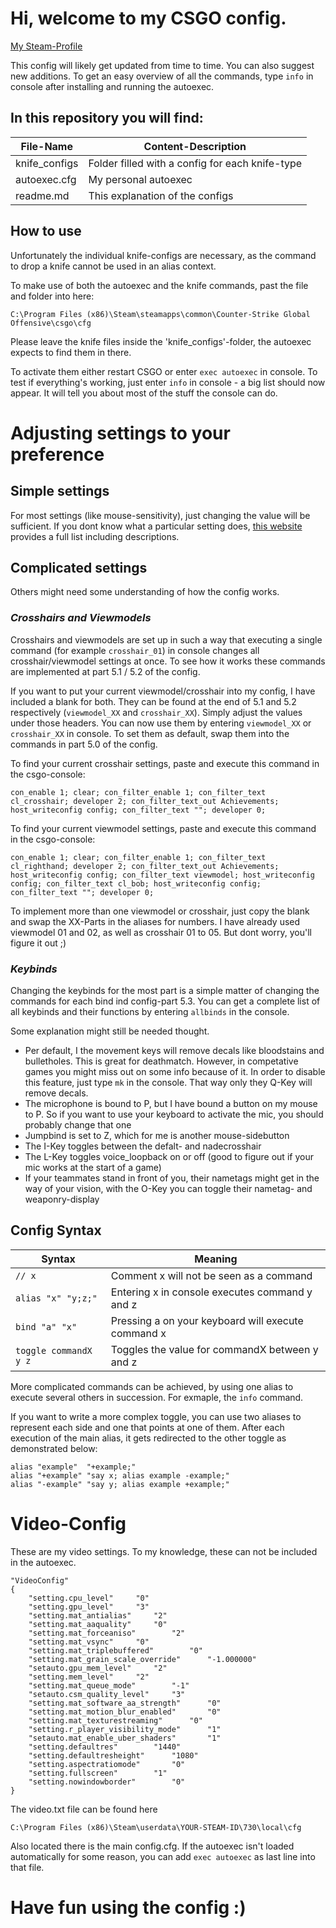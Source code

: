 # Hi, welcome to my CSGO config.

[My Steam-Profile](https://steamcommunity.com/id/MordorsElite/)

This config will likely get updated from time to time. You can also suggest new additions. To get an easy overview of all the commands, type `info` in console after installing and running the autoexec.

## In this repository you will find:

| File-Name    | Content-Description                      |
|--------------|------------------------------------------|
|knife_configs | Folder filled with a config for each knife-type |
|autoexec.cfg  | My personal autoexec |
|readme.md   | This explanation of the configs |

## How to use
Unfortunately the individual knife-configs are necessary, as the command to drop a knife cannot be used in an alias context.

To make use of both the autoexec and the knife commands, past the file and folder into here:
```
C:\Program Files (x86)\Steam\steamapps\common\Counter-Strike Global Offensive\csgo\cfg
```
Please leave the knife files inside the 'knife_configs'-folder, the autoexec expects to find them in there.

To activate them either restart CSGO or enter `exec autoexec` in console. To test if everything's working, just enter `info` in console - a big list should now appear. It will tell you about most of the stuff the console can do.

# Adjusting settings to your preference

## Simple settings

For most settings (like mouse-sensitivity), just changing the value will be sufficient. If you dont know what a particular setting does, [this website](https://totalcsgo.com/commands) provides a full list including descriptions.

## Complicated settings

Others might need some understanding of how the config works. 

### _Crosshairs and Viewmodels_

Crosshairs and viewmodels are set up in such a way that executing a single command (for example `crosshair_01`) in console changes all crosshair/viewmodel settings at once. To see how it works these commands are implemented at part 5.1 / 5.2 of the config. 

If you want to put your current viewmodel/crosshair into my config, I have included a blank for both. They can be found at the end of 5.1 and 5.2 respectively (`viewmodel_XX` and `crosshair_XX`). Simply adjust the values under those headers. You can now use them by entering `viewmodel_XX` or `crosshair_XX` in console. To set them as default, swap them into the commands in part 5.0 of the config.

To find your current crosshair settings, paste and execute this command in the csgo-console:
```
con_enable 1; clear; con_filter_enable 1; con_filter_text cl_crosshair; developer 2; con_filter_text_out Achievements; host_writeconfig config; con_filter_text ""; developer 0;
```

To find your current viewmodel settings, paste and execute this command in the csgo-console:
```
con_enable 1; clear; con_filter_enable 1; con_filter_text cl_righthand; developer 2; con_filter_text_out Achievements; host_writeconfig config; con_filter_text viewmodel; host_writeconfig config; con_filter_text cl_bob; host_writeconfig config; con_filter_text ""; developer 0;
```

To implement more than one viewmodel or crosshair, just copy the blank and swap the XX-Parts in the aliases for numbers. I have already used viewmodel 01 and 02, as well as crosshair 01 to 05. But dont worry, you'll figure it out ;)

### _Keybinds_

Changing the keybinds for the most part is a simple matter of changing the commands for each bind ind config-part 5.3. You can get a complete list of all keybinds and their functions by entering `allbinds` in the console.

Some explanation might still be needed thought. 
* Per default, I the movement keys will remove decals like bloodstains and bulletholes. This is great for deathmatch. However, in competative games you might miss out on some info because of it. In order to disable this feature, just type `mk` in the console. That way only they Q-Key will remove decals. 
* The microphone is bound to P, but I have bound a button on my mouse to P. So if you want to use your keyboard to activate the mic, you should probably change that one
* Jumpbind is set to Z, which for me is another mouse-sidebutton
* The I-Key toggles between the defalt- and nadecrosshair
* The L-Key toggles voice_loopback on or off (good to figure out if your mic works at the start of a game)
* If your teammates stand in front of you, their nametags might get in the way of your vision, with the O-Key you can toggle their nametag- and weaponry-display

## Config Syntax

| Syntax | Meaning |
|--------|---------|
| `// x` | Comment x will not be seen as a command |
| `alias "x" "y;z;"` | Entering x in console executes command y and z |
| `bind "a" "x"` | Pressing a on your keyboard will execute command x |
| `toggle commandX y z` | Toggles the value for commandX between y and z |

More complicated commands can be achieved, by using one alias to execute several others in succession. For exmaple, the `info` command.

If you want to write a more complex toggle, you can use two aliases to represent each side and one that points at one of them. After each execution of the main alias, it gets redirected to the other toggle as demonstrated below:
```
alias "example"  "+example;"
alias "+example" "say x; alias example -example;"
alias "-example" "say y; alias example +example;"
```

#

# Video-Config

These are my video settings. To my knowledge, these can not be included in the autoexec.

```
"VideoConfig"
{
	"setting.cpu_level"		"0"
	"setting.gpu_level"		"3"
	"setting.mat_antialias"		"2"
	"setting.mat_aaquality"		"0"
	"setting.mat_forceaniso"		"2"
	"setting.mat_vsync"		"0"
	"setting.mat_triplebuffered"		"0"
	"setting.mat_grain_scale_override"		"-1.000000"
	"setauto.gpu_mem_level"		"2"
	"setting.mem_level"		"2"
	"setting.mat_queue_mode"		"-1"
	"setauto.csm_quality_level"		"3"
	"setting.mat_software_aa_strength"		"0"
	"setting.mat_motion_blur_enabled"		"0"
	"setting.mat_texturestreaming"		"0"
	"setting.r_player_visibility_mode"		"1"
	"setauto.mat_enable_uber_shaders"		"1"
	"setting.defaultres"		"1440"
	"setting.defaultresheight"		"1080"
	"setting.aspectratiomode"		"0"
	"setting.fullscreen"		"1"
	"setting.nowindowborder"		"0"
}

```
The video.txt file can be found here
```
C:\Program Files (x86)\Steam\userdata\YOUR-STEAM-ID\730\local\cfg
```
Also located there is the main config.cfg. If the autoexec isn't loaded automatically for some reason, you can add `exec autoexec` as last line into that file.

# Have fun using the config :)
